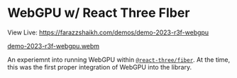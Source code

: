 # WebGPU w/ React Three FIber

View Live: https://farazzshaikh.com/demos/demo-2023-r3f-webgpu

[demo-2023-r3f-webgpu.webm](https://github.com/user-attachments/assets/b951e7ef-e740-4657-bed7-601d2c0956b9)

An experiemnt into running WebGPU within [`@react-three/fiber`](https://github.com/pmndrs/react-three-fiber). At the time, this was the first proper integration of WebGPU into the library. 
